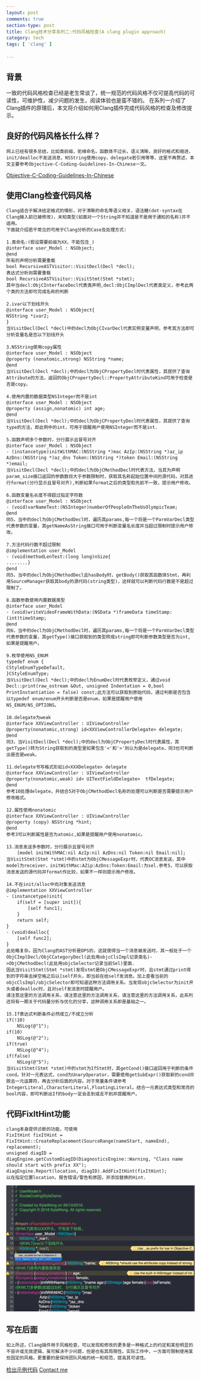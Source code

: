 ```yaml
---
layout: post
comments: true
section-type: post
title: Clang技术分享系列二:代码风格检查(A clang plugin approach)
category: tech
tags: [ 'clang' ]

---
```

## 背景

   一致的代码风格检查已经是老生常谈了，统一规范的代码风格不仅可提高代码的可读性，可维护性，减少问题的发生，阅读体验也是蛮不错的。
   在系列一介绍了Clang插件的原理后，本文将介绍如何用Clang插件完成代码风格的检查及修改提示。

## 良好的代码风格长什么样？

    网上已经有很多总结，比如类前缀，驼峰命名，函数体不过长，语义清晰，良好的格式和缩进，init/dealloc不发送消息，NSString使用copy，delegate若引用等等，这里不再赘述，本文主要参考Objective-C-Coding-Guidelines-In-Chinese一文。

[Objective-C-Coding-Guidelines-In-Chinese](https://github.com/QianKaiLu/Objective-C-Coding-Guidelines-In-Chinese)

## 使用Clang检查代码风格

	Clang适合于解决给定格式的情形，对于清晰的命名等语义相关，语法糖(dot-syntax在Clang输入前已被修改)，未知类型(如面对一个String并不知道是不是用于通知的名称)并不适用。
	下面就介绍若干常见的可用于Clang分析的Case及处理方式:
	
	1.类命名:(假设需要前缀为XX，不能包含_)
	@interface user_Model : NSObject;
	@end
	所有的声明分析需要重载
	bool RecursiveASTVisitor::VisitDecl(Decl *decl);
	表达式分析则需要重载
	bool RecursiveASTVisitor::VisitStmt(Stmt *stmt);
	其中当decl:ObjCInterfaceDecl代表类声明,decl:ObjCImplDecl代表类定义，参考此两个类的方法即可完成名称的判断
	
	2.ivar以下划线开头
	@interface user_Model : NSObject{
	NSString *ivar2;
	}
	当VisitDecl(Decl *decl)中的decl为ObjCIvarDecl代表实例变量声明，参考其方法即可分析变量名是否以下划线开头
	
	3.NSString使用copy属性
	@interface user_Model : NSObject
	@property (nonatomic,strong) NSString *name;
	@end
	当VisitDecl(Decl *decl);中的decl为ObjCPropertyDecl时代表属性，其提供了查询Attribute的方法，返回的ObjCPropertyDecl::PropertyAttributeKind可用于检查是否是copy。
	
	4.使用内置的数据类型NSInteger而不是int
	@interface user_Model : NSObject
	@property (assign,nonatomic) int age;
	@end
	当VisitDecl(Decl *decl);中的decl为ObjCPropertyDecl时代表属性，其提供了查询type的方法，即此例中的int，可用于提醒用户使用NSInteger而不是int.
	
	5.函数声明多个参数时，分行展示且冒号对齐
	@interface user_Model : NSObject
	- (instancetype)initWithMAC:(NSString *)mac AzIp:(NSString *)az_ip AzDns:(NSString *)az_dns Token:(NSString *)token Email:(NSString *)email;
	当VisitDecl(Decl *decl);中的decl为ObjCMethodDecl时代表方法，当其为声明param_size接口返回的参数数目大于参数限制时，获取其名称起始位置中间的源代码，对其进行format(分行显示且冒号对齐),判断如果format之后的类型和先前不一致，提示用户修改。
	
	6.函数变量名长度不得超过指定字符数
	@interface user_Model : NSObject
	- (void)varNameTest:(NSInteger)numberOfPeopleOnTheUsOlympicTeam;
	@end
	同5，当中的decl为ObjCMethodDecl时，遍历其params,每一个将是一个ParmVarDecl类型代表参数的变量，其getNameAsString接口可用于判断变量名长度并当超过限制时提示用户修改。
	
	7.方法代码行数不超过限制
	@implementation user_Model
	- (void)methodLenTest:(long long)nSize{
	........}
	@end
	同5，当中的decl为ObjCMethodDecl且hasBody时，getBody()获取其函数体Stmt，再利用SourceManager获取其body的源代码(string类型)，这样就可以判断代码行数是不是超过限制了。
	
	8.函数参数使用内置数据类型
	@interface user_Model
	- (void)writeVideoFrameWithData:(NSData *)frameData timeStamp:(int)timeStamp;
	@end
	同6，当中的decl为ObjCMethodDecl时，遍历其params,每一个将是一个ParmVarDecl类型代表参数的变量，其getType()接口获取到的类型转成string即可判断参数类型是否为int,如果是提醒用户。
	
	9.枚举使用NS_ENUM
	typedef enum {
	CStyleEnumTypeDefault,
	}CStyleEnumType;
	当VisitDecl(Decl *decl);中的decl为EnumDecl时代表枚举定义，通过void Decl::print(raw_ostream &Out, unsigned Indentation = 0,bool PrintInstantiation = false) const;此方法可以获取到原始代码，通过判断是否包含以typedef enum/enum开头判断是否是enum，如果是提醒用户使用NS_ENUM/NS_OPTIONS。
	
	10.delegate为weak
	@interface XXViewController : UIViewController
	@property(nonatomic,strong) id<XXViewControllerDelegate> delegate;
	@end
	同3，当VisitDecl(Decl *decl);中的decl为ObjCPropertyDecl时代表属性，其getType()转为String获取到的类型里如果包含'<'和'>'则认为是delegate，同3也可判断出是否是weak。
	
	11.delegate书写格式形如id<XXXDelegate> delegate
	@interface XXViewController : UIViewController
	@property(nonatomic,weak) id< UITextFieldDelegate>  tfDelegate;
	@end
	参考10处理delegate，并结合5对于ObjCMethodDecl名称的处理可以判断是否需要提示用户修改格式。
	
	12.属性使用nonatomic
	@interface XXViewController : UIViewController
	@property (copy) NSString *hint;
	@end
	参考3可以判断属性是否为atomic,如果是提醒用户使用nonatomic。
	
	13.消息发送多参数时，分行展示且冒号对齐
		[model initWithMAC:nil AzIp:nil AzDns:nil Token:nil Email:nil];
	当VisitStmt(Stmt *stmt)中的stmt为ObjCMessageExpr时，代表OC消息发送，其中model为receiver，initWithMac:AZip:AzDns:Token:Email:为sel.参考5，可以获取消息发送的源代码并format作比较，如果不一样则提示用户修改。
	
	14.不在init/alloc中向对象发送消息
	@implementation XXViewController
	- (instancetype)init{
		if(self = [super init]){
	    	[self func1];
		}
		return self;
	}
	- (void)dealloc{
		[self func2];
	}
	此处略复杂。因为Clang的AST分析是DPS的，这就使得当一个消息被发送时，其一般处于一个ObjCImplDecl/ObjCCategoryDecl(此处用objcClsImpl记录类名)->ObjCMethodDecl(此处用objcSelector记录当前Sel)里面.
	因此当VisitStmt(Stmt *stmt)发现stmt是ObjCMessageExpr时，且stmt通过print得到的字符串去掉空格之后以[self开头，即当前在给self发消息。加上查看当前的objcClsImpl/objcSelector即可知道这种方法调用关系。当发现objcSelector为init开头或者dealloc时，且对self发消息时提醒用户。
	请注意这里的方法调用关系，请注意这里的方法调用关系，请注意这里的方法调用关系，此系列还将有一期关于代码量分析与优化的分享，这种调用关系即是基础之一。
		
	15.If表达式判断条件必然成立/不成立分析
	if(!10)
		NSLog(@"1");
	if(10)
		NSLog(@"2");
	if(true)
	    NSLog(@"4");
	if(false)
		NSLog(@"5");
	当VisitStmt(Stmt *stmt)中的stmt为IfStmt时，其getCond()接口返回用于判断的条件cond。针对一元表达式，cond为UnaryOperator，需要使用getSubExpr()获取新的cond并脱去一元运算符，再去分析后面的内容。对于常量条件请参考IntegerLiteral,CharacterLiteral,FloatingLiteral。结合一元表达式类型和常亮的bool内容，即可判断出If的body一定会走到或走不到并提醒用户。

## 代码FixItHint功能

	clang本身提供诊断的功能，可使用
	FixItHint fixItHint = FixItHint::CreateReplacement(SourceRange(nameStart, nameEnd), replacement);
	unsigned diagID = diagEngine.getCustomDiagID(DiagnosticsEngine::Warning, "Class name should start with prefix XX");
	diagEngine.Report(location, diagID).AddFixItHint(fixItHint);
	以在指定位置location，报告错误/警告和原因，并添加替换的Hint.

![xcode-plugin-fix-hint](https://raw.githubusercontent.com/kangwang1988/kangwang1988.github.io/master/img/xcode-plugin-fix-hint.png)

## 写在后面
	如上所述，Clang插件用于风格检查，可以发现和修改的更多是一种格式上的约定和某些明显的不容许或无效逻辑，虽可解决不少问题，但是也有其局限性。实际工作中，一方面可限制使用某些固定的风格，更重要的是保持团队风格的统一和规范，提高其可读性。

[检出示例代码](https://github.com/kangwang1988/XcodeCodingStyle.git)
[Contact me](mailto:kang.wang1988@gmail.com)